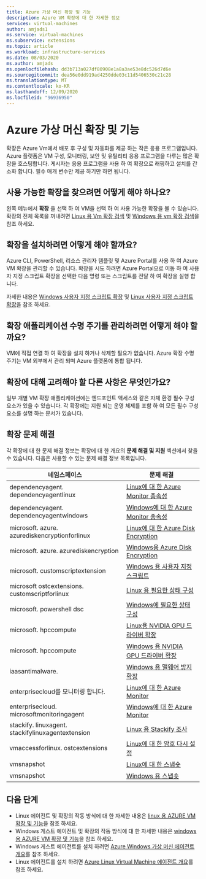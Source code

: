 ```yaml
---
title: Azure 가상 머신 확장 및 기능
description: Azure VM 확장에 대 한 자세한 정보
services: virtual-machines
author: amjads1
ms.service: virtual-machines
ms.subservice: extensions
ms.topic: article
ms.workload: infrastructure-services
ms.date: 08/03/2020
ms.author: amjads
ms.openlocfilehash: dd3b713a027df80908e1a8a3ae53e8dc526d7d6e
ms.sourcegitcommit: dea56e0dd919ad4250dde03c11d5406530c21c28
ms.translationtype: MT
ms.contentlocale: ko-KR
ms.lasthandoff: 12/09/2020
ms.locfileid: "96936950"
---
```

# <a name="azure-virtual-machine-extensions-and-features"></a>Azure 가상 머신 확장 및 기능
확장은 Azure Vm에서 배포 후 구성 및 자동화를 제공 하는 작은 응용 프로그램입니다. Azure 플랫폼은 VM 구성, 모니터링, 보안 및 유틸리티 응용 프로그램을 다루는 많은 확장을 호스팅합니다. 게시자는 응용 프로그램을 사용 하 여 확장으로 래핑하고 설치를 간소화 합니다. 필수 매개 변수만 제공 하기만 하면 됩니다. 

## <a name="how-can-i-find-what-extensions-are-available"></a>사용 가능한 확장을 찾으려면 어떻게 해야 하나요?
왼쪽 메뉴에서 **확장** 을 선택 하 여 VM을 선택 하 여 사용 가능한 확장을 볼 수 있습니다. 확장의 전체 목록을 꺼내려면 [Linux 용 Vm 확장 검색](features-linux.md) 및 [Windows 용 vm 확장 검색](features-windows.md)을 참조 하세요.

## <a name="how-can-i-install-an-extension"></a>확장을 설치하려면 어떻게 해야 할까요?
Azure CLI, PowerShell, 리소스 관리자 템플릿 및 Azure Portal를 사용 하 여 Azure VM 확장을 관리할 수 있습니다. 확장을 시도 하려면 Azure Portal으로 이동 하 여 사용자 지정 스크립트 확장을 선택한 다음 명령 또는 스크립트를 전달 하 여 확장을 실행 합니다.

자세한 내용은 [Windows 사용자 지정 스크립트 확장](custom-script-windows.md) 및 [Linux 사용자 지정 스크립트 확장](custom-script-linux.md)을 참조 하세요.

## <a name="how-do-i-manage-extension-application-lifecycle"></a>확장 애플리케이션 수명 주기를 관리하려면 어떻게 해야 할까요?
VM에 직접 연결 하 여 확장을 설치 하거나 삭제할 필요가 없습니다. Azure 확장 수명 주기는 VM 외부에서 관리 되며 Azure 플랫폼에 통합 됩니다.

## <a name="anything-else-i-should-be-thinking-about-for-extensions"></a>확장에 대해 고려해야 할 다른 사항은 무엇인가요?
일부 개별 VM 확장 애플리케이션에는 엔드포인트 액세스와 같은 자체 환경 필수 구성 요소가 있을 수 있습니다. 각 확장에는 지원 되는 운영 체제를 포함 하 여 모든 필수 구성 요소를 설명 하는 문서가 있습니다.

## <a name="troubleshoot-extensions"></a>확장 문제 해결

각 확장에 대 한 문제 해결 정보는 확장에 대 한 개요의 **문제 해결 및 지원** 섹션에서 찾을 수 있습니다. 다음은 사용할 수 있는 문제 해결 정보 목록입니다.

| 네임스페이스 | 문제 해결 |
|-----------|-----------------|
| dependencyagent. dependencyagentlinux | [Linux에 대 한 Azure Monitor 종속성](agent-dependency-linux.md#troubleshoot-and-support) |
| dependencyagent. dependencyagentwindows | [Windows에 대 한 Azure Monitor 종속성](agent-dependency-windows.md#troubleshoot-and-support) |
| microsoft. azure. azurediskencryptionforlinux | [Linux에 대 한 Azure Disk Encryption](azure-disk-enc-linux.md#troubleshoot-and-support) |
| microsoft. azure. azurediskencryption | [Windows용 Azure Disk Encryption](azure-disk-enc-windows.md#troubleshoot-and-support) |
| microsoft. customscriptextension | [Windows 용 사용자 지정 스크립트](custom-script-windows.md#troubleshoot-and-support) |
| microsoft ostcextensions. customscriptforlinux | [Linux 용 필요한 상태 구성](dsc-linux.md#troubleshoot-and-support) |
| microsoft. powershell dsc | [Windows에 필요한 상태 구성](dsc-windows.md#troubleshoot-and-support) |
| microsoft. hpccompute | [Linux용 NVIDIA GPU 드라이버 확장](hpccompute-gpu-linux.md#troubleshoot-and-support) |
| microsoft. hpccompute | [Windows 용 NVIDIA GPU 드라이버 확장](hpccompute-gpu-windows.md#troubleshoot-and-support) |
| iaasantimalware. | [Windows 용 맬웨어 방지 확장](iaas-antimalware-windows.md#troubleshoot-and-support) |
| enterprisecloud를 모니터링 합니다. | [Linux에 대 한 Azure Monitor](oms-linux.md#troubleshoot-and-support)
| enterprisecloud. microsoftmonitoringagent | [Windows에 대 한 Azure Monitor](oms-windows.md#troubleshoot-and-support) |
| stackify. linuxagent. stackifylinuxagentextension | [Linux 용 Stackify 조사](stackify-retrace-linux.md#troubleshoot-and-support) |
| vmaccessforlinux. ostcextensions | [Linux에 대 한 암호 다시 설정](vmaccess.md#troubleshoot-and-support) |
| vmsnapshot | [Linux에 대 한 스냅숏](vmsnapshot-linux.md#troubleshoot-and-support) |
| vmsnapshot | [Windows 용 스냅숏](vmsnapshot-windows.md#troubleshoot-and-support) |


## <a name="next-steps"></a>다음 단계
* Linux 에이전트 및 확장의 작동 방식에 대 한 자세한 내용은 [linux 용 AZURE VM 확장 및 기능](features-linux.md)을 참조 하세요.
* Windows 게스트 에이전트 및 확장의 작동 방식에 대 한 자세한 내용은 [windows 용 AZURE VM 확장 및 기능](features-windows.md)을 참조 하세요.  
* Windows 게스트 에이전트를 설치 하려면 [Azure Windows 가상 머신 에이전트 개요](agent-windows.md)를 참조 하세요.  
* Linux 에이전트를 설치 하려면 [Azure Linux Virtual Machine 에이전트 개요](agent-linux.md)를 참조 하세요.  

